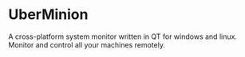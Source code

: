 UberMinion
==========

A cross-platform system monitor written in QT for windows and linux. Monitor and control all your machines remotely.
